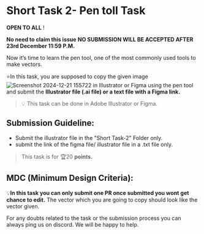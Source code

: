 # Short Task 2- Pen toll Task

**OPEN TO ALL** !

**No need to claim this issue** **NO SUBMISSION WILL BE ACCEPTED AFTER  23rd December 11:59 P.M.**

Now it’s time to learn the pen tool, one of the most commonly used tools to make vectors.

⭐In this task, you are supposed to copy the given image 
![Screenshot 2024-12-21 155722](https://github.com/user-attachments/assets/223c0cca-e9fe-4c7f-b0af-d0faca093e31)
in Illustrator or Figma using the pen tool and submit the **Illustrator file (.ai file) or a text file with a Figma link.**

> 💡 This task can be done in Adobe Illustrator or Figma.
> 

## **Submission Guideline:**

- Submit the illustrator file in the "Short Task-2" Folder only.
- submit the link of the figma file/ illustrator file in a .txt file only.

> This task is for 🏆20 **points.**
> 

## **MDC (Minimum Design Criteria):**

💡**In this task you can only submit one PR once submitted you wont get chance to edit.** The vector which you are going to copy should look like the vector given.

For any doubts related to the task or the submission process you can always ping us on discord. We will be happy to help.

